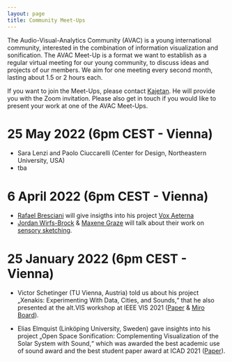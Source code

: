 ```yaml
---
layout: page
title: Community Meet-Ups
---
```


The Audio-Visual-Analytics Community (AVAC) is a young international community, interested in the combination of information visualization and sonification. The AVAC Meet-Up is a format we want to establish as a regular virtual meeting for our young community, to discuss ideas and projects of our members. We aim for one meeting every second month, lasting about 1.5 or 2 hours each.

If you want to join the Meet-Ups, please contact [Kajetan](mailto:kajetan.enge@fhstp.ac.at). He will provide you with the Zoom invitation. Please also get in touch if you would like to present your work at one of the AVAC Meet-Ups.

# 25 May 2022 (6pm CEST - Vienna)

- Sara Lenzi and Paolo Ciuccarelli (Center for Design, Northeastern University, USA)
- tba

# 6 April 2022 (6pm CEST - Vienna)

- [Rafael Bresciani](https://rafaelbresciani.com/statement) will give insigths into his project [Vox Aeterna](https://rafaelbresciani.com/voxaeterna)
- [Jordan Wirfs-Brock](https://jwirfs-brock.github.io/JWB_website/) & [Maxene Graze](https://www.datagrazer.codes/) will talk about their work on [sensory sketching](https://sensorysketching.com/). 

# 25 January 2022 (6pm CEST - Vienna)

- Victor Schetinger (TU Vienna, Austria) told us about his project „Xenakis: Experimenting With Data, Cities, and Sounds,“ that he also presented at the alt.VIS workshop at IEEE VIS 2021 ([Paper](https://arxiv.org/pdf/2109.14992.pdf) & [Miro Board](https://miro.com/app/board/o9J_l47ltks=/?moveToWidget=3074457361915360658&cot=14)).

- Elias Elmquist (Linköping University, Sweden) gave insights into his project „Open Space Sonification: Complementing Visualization of the Solar System with Sound,“ which was awarded the best academic use of sound award and the best student paper award at ICAD 2021 ([Paper](https://icad2021.icad.org/wp-content/uploads/2021/06/ICAD_2021_18.pdf)).
